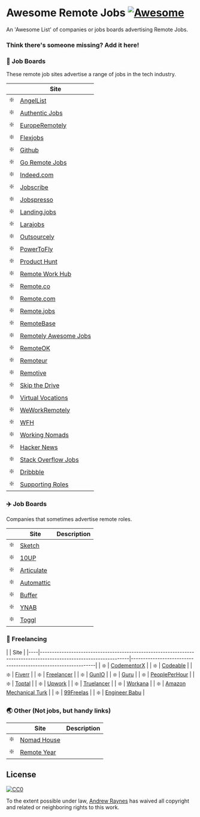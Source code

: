 # Awesome Remote Jobs [![Awesome](https://cdn.rawgit.com/sindresorhus/awesome/d7305f38d29fed78fa85652e3a63e154dd8e8829/media/badge.svg)](https://github.com/sindresorhus/awesome)

An 'Awesome List' of companies or jobs boards advertising Remote Jobs.

### Think there's someone missing? Add it here!

### 📌 Job Boards

These remote job sites advertise a range of jobs in the tech industry.

|    | Site                                                                                                          | 
-------------------------------------------------------------------------------------------------------------------|---------------------------------------------------------------|
| ❇️ | [AngelList](https://angel.co/) |
| ❇️ | [Authentic Jobs](https://authenticjobs.com/#remote=true) | 
| ❇️ | [EuropeRemotely](https://europeremotely.com/) |
| ❇️ | [Flexjobs](https://www.flexjobs.com) |
| ❇️ | [Github](https://jobs.github.com/positions?description=&location=remote) |
| ❇️ | [Go Remote Jobs](https://goremotejobs.com/) | 
| ❇️ | [Indeed.com](https://www.indeed.com/q-Remote-Programming-jobs.html) | 
| ❇️ | [Jobscribe](http://jobscribe.com) | 
| ❇️ | [Jobspresso](https://jobspresso.co/) |
| ❇️ | [Landing.jobs](https://landing.jobs/jobs?remote=true) |
| ❇️ | [Larajobs](http://larajobs.com) |
| ❇️ | [Outsourcely](https://www.outsourcely.com/remote-workers) |
| ❇️ | [PowerToFly](https://powertofly.com/) |
| ❇️ | [Product Hunt](https://www.producthunt.com/jobs) |
| ❇️ | [Remote Work Hub](https://remoteworkhub.com/remote-jobs/) | 
| ❇️ | [Remote.co](https://remote.co/remote-jobs/) |
| ❇️ | [Remote.com](https://remote.com/jobs) | 
| ❇️ | [Remote.jobs](https://remote.jobs/) | 
| ❇️ | [RemoteBase](https://remotebase.io/) | 
| ❇️ | [Remotely Awesome Jobs](https://www.remotelyawesomejobs.com/) | 
| ❇️ | [RemoteOK](https://remoteok.io/) | 
| ❇️ | [Remoteur](http://www.remoteur.com/) | 
| ❇️ | [Remotive](https://remotive.io/) | 
| ❇️ | [Skip the Drive](https://www.skipthedrive.com/) |
| ❇️ | [Virtual Vocations](https://www.virtualvocations.com/) |
| ❇️ | [WeWorkRemotely](https://weworkremotely.com/) |
| ❇️ | [WFH](https://www.wfh.io/) | 
| ❇️ | [Working Nomads](https://www.workingnomads.co/jobs) | 
| ❇️ | [Hacker News](https://news.ycombinator.com/jobs) | 
| ❇️ | [Stack Overflow Jobs](https://stackoverflow.com/jobs/remote-developer-jobs) |
| ❇️ | [Dribbble](https://dribbble.com/jobs?location=Anywhere) |
| ❇️ | [Supporting Roles](https://supportingroles.io/) |

### ✈️ Job Boards

Companies that sometimes advertise remote roles.

|    | Site                                                                                                          | Description                                                   |
|----|-------------------------------------------------------------------------------------------------------------------|---------------------------------------------------------------|
| ❇️ | [Sketch](https://www.sketchapp.com/jobs/) |
| ❇️ | [10UP](https://10up.com/careers/) |
| ❇️ | [Articulate](https://articulate.com/company/careers/) |
| ❇️ | [Automattic](https://automattic.com/work-with-us/) |
| ❇️ | [Buffer](http://journey.buffer.com/) |
| ❇️ | [YNAB](https://www.youneedabudget.com/jobs/) |
| ❇️ | [Toggl](https://jobs.toggl.com/) |


### 🔨 Freelancing

|    | Site                                                                                                           | 
|----|-------------------------------------------------------------------------------------------------------------------|---------------------------------------------------------------|
| ❇️ | [CodementorX](https://www.codementor.io/developers) |
| ❇️ | [Codeable](https://codeable.io/) |
| ❇️ | [Fiverr](https://www.fiverr.com/) |
| ❇️ | [Freelancer](https://www.freelancer.com/) |
| ❇️ | [GunIO](https://www.gun.io/#hacker) |
| ❇️ | [Guru](https://www.guru.com/) |
| ❇️ | [PeoplePerHour](https://www.peopleperhour.com/) |
| ❇️ | [Toptal](https://www.toptal.com/) |
| ❇️ | [Upwork](https://www.upwork.com/) |
| ️️️❇️ | [Truelancer](https://www.truelancer.com/) |
| ️️️❇️ | [Workana](https://www.workana.com/) |
| ️️️❇️ | [Amazon Mechanical Turk](https://www.mturk.com/mturk/welcome) |
| ️️️❇️ | [99Freelas](https://www.99freelas.com.br/) |
| ❇️ | [Engineer Babu](https://www.engineerbabu.com/) |


### 🌏 Other (Not jobs, but handy links)

|    | Site                                                                                                           | Description                                                   |
|----|-------------------------------------------------------------------------------------------------------------------|---------------------------------------------------------------|
| ❇️ | [Nomad House](https://nomadhouse.io/) |
| ❇️ | [Remote Year](https://remoteyear.com/) | 


 ## License

 [![CC0](http://i.creativecommons.org/p/zero/1.0/88x31.png)](http://creativecommons.org/publicdomain/zero/1.0/)

 To the extent possible under law, [Andrew Raynes](https://twitter.com/ajukco) has waived all copyright and related or neighboring rights to this work.
